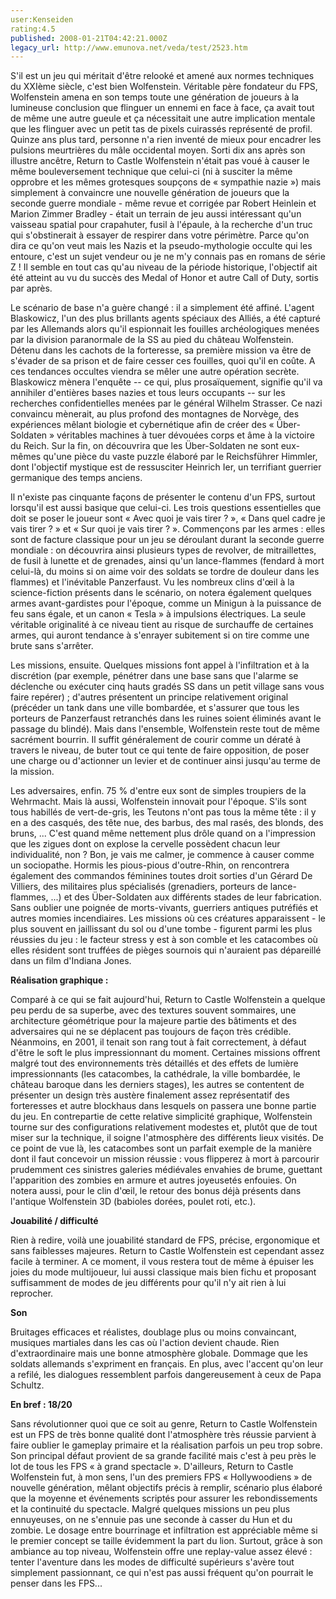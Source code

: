 ```yaml
---
user:Kenseiden
rating:4.5
published: 2008-01-21T04:42:21.000Z
legacy_url: http://www.emunova.net/veda/test/2523.htm
---
```

S'il est un jeu qui méritait d'être relooké et amené aux normes techniques du XXIème siècle, c'est bien Wolfenstein. Véritable père fondateur du FPS, Wolfenstein amena en son temps toute une génération de joueurs à la lumineuse conclusion que flinguer un ennemi en face à face, ça avait tout de même une autre gueule et ça nécessitait une autre implication mentale que les flinguer avec un petit tas de pixels cuirassés représenté de profil. Quinze ans plus tard, personne n'a rien inventé de mieux pour encadrer les pulsions meurtrières du mâle occidental moyen. Sorti dix ans après son illustre ancêtre, Return to Castle Wolfenstein n'était pas voué à causer le même bouleversement technique que celui-ci (ni à susciter la même opprobre et les mêmes grotesques soupçons de « sympathie nazie ») mais simplement à convaincre une nouvelle génération de joueurs que la seconde guerre mondiale - même revue et corrigée par Robert Heinlein et Marion Zimmer Bradley - était un terrain de jeu aussi intéressant qu'un vaisseau spatial pour crapahuter, fusil à l'épaule, à la recherche d'un truc qui s'obstinerait à essayer de respirer dans votre périmètre. Parce qu'on dira ce qu'on veut mais les Nazis et la pseudo-mythologie occulte qui les entoure, c'est un sujet vendeur ou je ne m'y connais pas en romans de série Z ! Il semble en tout cas qu'au niveau de la période historique, l'objectif ait été atteint au vu du succès des Medal of Honor et autre Call of Duty, sortis par après.  

  

Le scénario de base n'a guère changé : il a simplement été affiné. L'agent Blaskowicz, l'un des plus brillants agents spéciaux des Alliés, a été capturé par les Allemands alors qu'il espionnait les fouilles archéologiques menées par la division paranormale de la SS au pied du château Wolfenstein. Détenu dans les cachots de la forteresse, sa première mission va être de s'évader de sa prison et de faire cesser ces fouilles, quoi qu'il en coûte. A ces tendances occultes viendra se mêler une autre opération secrète. Blaskowicz mènera l'enquête -- ce qui, plus prosaïquement, signifie qu'il va annihiler d'entières bases nazies et tous leurs occupants -- sur les recherches confidentielles menées par le général Wilhelm Strasser. Ce nazi convaincu mènerait, au plus profond des montagnes de Norvège, des expériences mêlant biologie et cybernétique afin de créer des « Über-Soldaten » véritables machines à tuer dévouées corps et âme à la victoire du Reich. Sur la fin, on découvrira que les Über-Soldaten ne sont eux-mêmes qu'une pièce du vaste puzzle élaboré par le Reichsführer Himmler, dont l'objectif mystique est de ressusciter Heinrich Ier, un terrifiant guerrier germanique des temps anciens.  

  

Il n'existe pas cinquante façons de présenter le contenu d'un FPS, surtout lorsqu'il est aussi basique que celui-ci. Les trois questions essentielles que doit se poser le joueur sont « Avec quoi je vais tirer ? », « Dans quel cadre je vais tirer ? » et « Sur quoi je vais tirer ? ». Commençons par les armes : elles sont de facture classique pour un jeu se déroulant durant la seconde guerre mondiale : on découvrira ainsi plusieurs types de revolver, de mitraillettes, de fusil à lunette et de grenades, ainsi qu'un lance-flammes (fendard à mort celui-là, du moins si on aime voir des soldats se tordre de douleur dans les flammes) et l'inévitable Panzerfaust. Vu les nombreux clins d'œil à la science-fiction présents dans le scénario, on notera également quelques armes avant-gardistes pour l'époque, comme un Minigun à la puissance de feu sans égale, et un canon « Tesla » à impulsions électriques. La seule véritable originalité à ce niveau tient au risque de surchauffe de certaines armes, qui auront tendance à s'enrayer subitement si on tire comme une brute sans s'arrêter.  

  

Les missions, ensuite. Quelques missions font appel à l'infiltration et à la discrétion (par exemple, pénétrer dans une base sans que l'alarme se déclenche ou exécuter cinq hauts gradés SS dans un petit village sans vous faire repérer) ; d'autres présentent un principe relativement original (précéder un tank dans une ville bombardée, et s'assurer que tous les porteurs de Panzerfaust retranchés dans les ruines soient éliminés avant le passage du blindé). Mais dans l'ensemble, Wolfenstein reste tout de même sacrément bourrin. Il suffit généralement de courir comme un dératé à travers le niveau, de buter tout ce qui tente de faire opposition, de poser une charge ou d'actionner un levier et de continuer ainsi jusqu'au terme de la mission.  

  

Les adversaires, enfin. 75 % d'entre eux sont de simples troupiers de la Wehrmacht. Mais là aussi, Wolfenstein innovait pour l'époque. S'ils sont tous habillés de vert-de-gris, les Teutons n'ont pas tous la même tête : il y en a des casqués, des tête nue, des barbus, des mal rasés, des blonds, des bruns, ... C'est quand même nettement plus drôle quand on a l'impression que les zigues dont on explose la cervelle possèdent chacun leur individualité, non ? Bon, je vais me calmer, je commence à causer comme un sociopathe. Hormis les pious-pious d'outre-Rhin, on rencontrera également des commandos féminines toutes droit sorties d'un Gérard De Villiers, des militaires plus spécialisés (grenadiers, porteurs de lance-flammes, ...) et des Über-Soldaten aux différents stades de leur fabrication. Sans oublier une poignée de morts-vivants, guerriers antiques putréfiés et autres momies incendiaires. Les missions où ces créatures apparaissent - le plus souvent en jaillissant du sol ou d'une tombe - figurent parmi les plus réussies du jeu : le facteur stress y est à son comble et les catacombes où elles résident sont truffées de pièges sournois qui n'auraient pas dépareillé dans un film d'Indiana Jones.  

  

**Réalisation graphique :**  

Comparé à ce qui se fait aujourd'hui, Return to Castle Wolfenstein a quelque peu perdu de sa superbe, avec des textures souvent sommaires, une architecture géométrique pour la majeure partie des bâtiments et des adversaires qui ne se déplacent pas toujours de façon très crédible. Néanmoins, en 2001, il tenait son rang tout à fait correctement, à défaut d'être le soft le plus impressionnant du moment. Certaines missions offrent malgré tout des environnements très détaillés et des effets de lumière impressionnants (les catacombes, la cathédrale, la ville bombardée, le château baroque dans les derniers stages), les autres se contentent de présenter un design très austère finalement assez représentatif des forteresses et autre blockhaus dans lesquels on passera une bonne partie du jeu. En contrepartie de cette relative simplicité graphique, Wolfenstein tourne sur des configurations relativement modestes et, plutôt que de tout miser sur la technique, il soigne l'atmosphère des différents lieux visités. De ce point de vue là, les catacombes sont un parfait exemple de la manière dont il faut concevoir un mission réussie : vous flipperez à mort à parcourir prudemment ces sinistres galeries médiévales envahies de brume, guettant l'apparition des zombies en armure et autres joyeusetés enfouies. On notera aussi, pour le clin d'œil, le retour des bonus déjà présents dans l'antique Wolfenstein 3D (babioles dorées, poulet roti, etc.).  

  

**Jouabilité / difficulté**  

Rien à redire, voilà une jouabilité standard de FPS, précise, ergonomique et sans faiblesses majeures. Return to Castle Wolfenstein est cependant assez facile à terminer. A ce moment, il vous restera tout de même à épuiser les joies du mode multijoueur, lui aussi classique mais bien fichu et proposant suffisamment de modes de jeu différents pour qu'il n'y ait rien à lui reprocher.  

  

**Son**  

Bruitages efficaces et réalistes, doublage plus ou moins convaincant, musiques martiales dans les cas où l'action devient chaude. Rien d'extraordinaire mais une bonne atmosphère globale. Dommage que les soldats allemands s'expriment en français. En plus, avec l'accent qu'on leur a refilé, les dialogues ressemblent parfois dangereusement à ceux de Papa Schultz.  

  

**En bref : 18/20**  

Sans révolutionner quoi que ce soit au genre, Return to Castle Wolfenstein est un FPS de très bonne qualité dont l'atmosphère très réussie parvient à faire oublier le gameplay primaire et la réalisation parfois un peu trop sobre. Son principal défaut provient de sa grande facilité mais c'est à peu près le lot de tous les FPS « à grand spectacle ». D'ailleurs, Return to Castle Wolfenstein fut, à mon sens, l'un des premiers FPS « Hollywoodiens » de nouvelle génération, mêlant objectifs précis à remplir, scénario plus élaboré que la moyenne et événements scriptés pour assurer les rebondissements et la continuité du spectacle. Malgré quelques missions un peu plus ennuyeuses, on ne s'ennuie pas une seconde à casser du Hun et du zombie. Le dosage entre bourrinage et infiltration est appréciable même si le premier concept se taille évidemment la part du lion. Surtout, grâce à son ambiance au top niveau, Wolfenstein offre une replay-value assez élevé : tenter l'aventure dans les modes de difficulté supérieurs s'avère tout simplement passionnant, ce qui n'est pas aussi fréquent qu'on pourrait le penser dans les FPS...